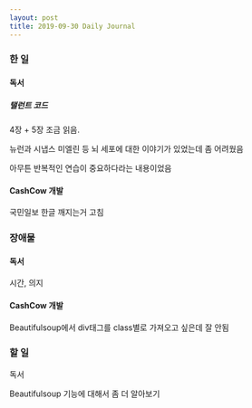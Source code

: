 ```yaml
---
layout: post
title: 2019-09-30 Daily Journal
---
```


### 한 일

#### 독서

##### 탤런트 코드

4장 + 5장 조금 읽음.

뉴런과 시냅스 미엘린 등 뇌 세포에 대한 이야기가 있었는데 좀 어려웠음

아무튼 반복적인 연습이 중요하다라는 내용이었음

#### CashCow 개발

국민일보 한글 깨지는거 고침

### 장애물

#### 독서

시간, 의지

#### CashCow 개발

Beautifulsoup에서 div태그를 class별로 가져오고 싶은데 잘 안됨

### 할 일

독서

Beautifulsoup 기능에 대해서 좀 더 알아보기


